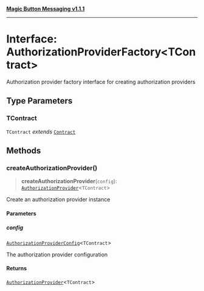 [**Magic Button Messaging v1.1.1**](../README.md)

***

# Interface: AuthorizationProviderFactory\<TContract\>

Authorization provider factory interface for creating authorization providers

## Type Parameters

### TContract

`TContract` *extends* [`Contract`](../type-aliases/Contract.md)

## Methods

### createAuthorizationProvider()

> **createAuthorizationProvider**(`config`): [`AuthorizationProvider`](../type-aliases/AuthorizationProvider.md)\<`TContract`\>

Create an authorization provider instance

#### Parameters

##### config

[`AuthorizationProviderConfig`](AuthorizationProviderConfig.md)\<`TContract`\>

The authorization provider configuration

#### Returns

[`AuthorizationProvider`](../type-aliases/AuthorizationProvider.md)\<`TContract`\>
